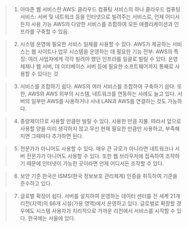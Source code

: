 
>1. 아마존 웹 서비스란
	 AWS: 클라우드 컴퓨팅 서비스의 하나
	 클라우드 컴퓨팅 서비스: 서버 및 네트워크 등을 인터넷으로 빌려주는 서비스로, 언제 어디서든지 사용 가능
	 AWS의 다양한 서비스를 조합하여 모든 애플리케이션과 인프라를 구축할 수 있음. 


>2. 시스템 운영에 필요한 서비스 일체를 사용할 수 있다. 
>	AWS가 제공하는 서비스는 웹 사이트나 업무 시스템을 운영하는 데 필요한 기능 전부.
>	AWS의 특징: 여러 사업자에게 각각 빌려야 했던 인프라를 일괄로 빌릴 수 있다. 운영 체제나 웹 서버, 데                        이터베이스 서버 등에 필요한 소프트웨어까지 통째로 사용할 수 있다는 것


>3. 서비스를 조합하기 쉽다.
>	AWS의 여러 서비스를 조합하여 구축하기 쉽다. 또한, AWS와 AWS 외부의 시스템, 네트워크를 연동하는 사례도 늘고 있다. 서버의 일부만 AWS를 사용하거나 사내 LAN과 AWS를 연결하는 것도 가능하다. 


>4. 종량제이므로 사용할 만큼만 빌릴 수 있다. 
>	사용한 만큼 지불. 따라서 앞으로 사용할 양을 미리 생각하지 않고 우선 현재 필요한 만큼만 사용하고, 부족해지면 그때마다 추가하면 된다. 


>5. 전문가가 아니어도 사용할 수 있다. 
>	매우 큰 규모가 아니라면 네트워크나 서버 전문가가 아니어도 사용할 수 있다. 또한 웹 브라우저에 접속하여 조작하기 때문에 인터넷이 가능한 곳이라면 언제 어디서든 조작할 수 있다. 


>6. 보안 기준
>	한국은 ISMS(한국 정보보호 관리체계) 인증을 취득하여 기준을 준수하고 있다. 


>7. 글로벌 확장이 쉽다. 
>	서버를 설치하여 운영하는 데이터 센터를 전 세계 21개 리전(지역)의 66개 시설(가용 영역)에서 운영하고 있다. 글로벌로 확장할 경우에도 시스템 사용자가 지리적으로 가까운 리전에서 서비스를 시작할 수 있다. 한국에는 서울에 있다. 



